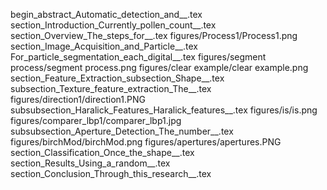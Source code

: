 begin_abstract_Automatic_detection_and__.tex
section_Introduction_Currently_pollen_count__.tex
section_Overview_The_steps_for__.tex
figures/Process1/Process1.png
section_Image_Acquisition_and_Particle__.tex
For_particle_segmentation_each_digital__.tex
figures/segment process/segment process.png
figures/clear example/clear example.png
section_Feature_Extraction_subsection_Shape__.tex
subsection_Texture_feature_extraction_The__.tex
figures/direction1/direction1.PNG
subsubsection_Haralick_Features_Haralick_features__.tex
figures/is/is.png
figures/comparer_lbp1/comparer_lbp1.jpg
subsubsection_Aperture_Detection_The_number__.tex
figures/birchMod/birchMod.png
figures/apertures/apertures.PNG
section_Classification_Once_the_shape__.tex
section_Results_Using_a_random__.tex
section_Conclusion_Through_this_research__.tex
  
  
  